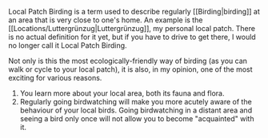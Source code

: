 Local Patch Birding is a term used to describe regularly [[Birding|birding]] at an area that is very close to one's home. An example is the [[Locations/Luttergrünzug|Luttergrünzug]], my personal local patch. There is no actual definition for it yet, but if you have to drive to get there, I would no longer call it Local Patch Birding.

Not only is this the most ecologically-friendly way of birding (as you can walk or cycle to your local patch), it is also, in my opinion, one of the most exciting for various reasons. 

1. You learn more about your local area, both its fauna and flora. 
2. Regularly going birdwatching will make you more acutely aware of the behaviour of your local birds. Going birdwatching in a distant area and seeing a bird only once will not allow you to become "acquainted" with it. 
